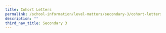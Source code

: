 ```yaml
---
title: Cohort Letters
permalink: /school-information/level-matters/secondary-3/cohort-letters/
description: ""
third_nav_title: Secondary 3
---
```

